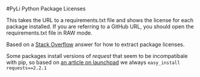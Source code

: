 #PyLi Python Package Licenses

This takes the URL to a requirements.txt file and shows the license for each package installed.
If you are referring to a GitHub URL, you should open the requirements.txt file in RAW mode.

Based on a [Stack
Overflow](http://stackoverflow.com/questions/19086030/can-pip-or-setuptools-distribute-etc-list-the-license-used-by-each-install)
answer for how to extract package licenses.

Some packages install versions of *request* that seem to be
incompatibale with pip, so based on [an article on
launchpad](https://bugs.launchpad.net/ubuntu/+source/python-pip/+bug/1306991/comments/11)
we always `easy_install requests==2.2.1`

